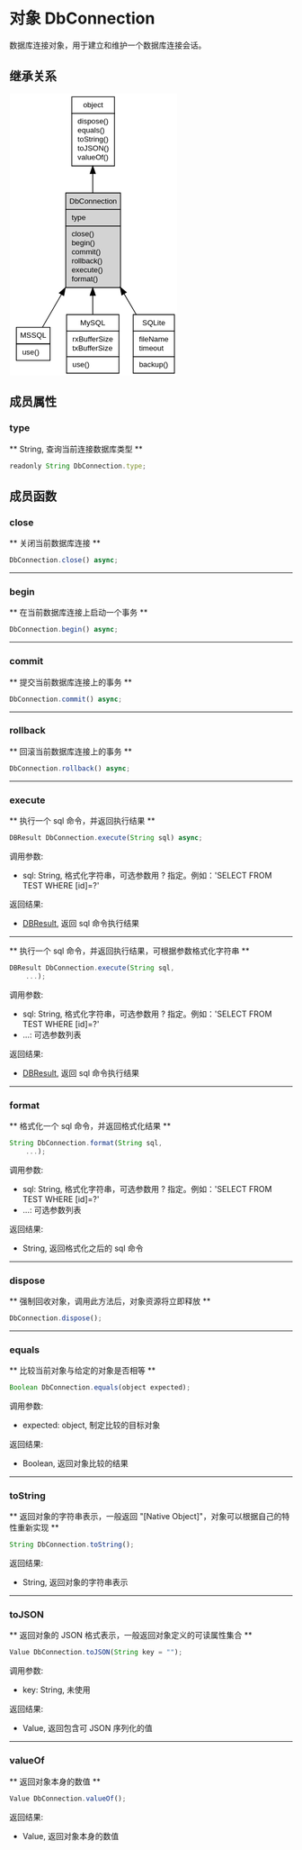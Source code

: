 # 对象 DbConnection
数据库连接对象，用于建立和维护一个数据库连接会话。

## 继承关系
<div class="inherits"><svg width="224pt" height="376pt" viewBox="0.00 0.00 223.50 376.00" xmlns="http://www.w3.org/2000/svg" xmlns:xlink="http://www.w3.org/1999/xlink">
<g id="graph0" class="graph" transform="scale(1 1) rotate(0) translate(4 372)">
<title>%0</title>
<polygon fill="#ffffff" stroke="transparent" points="-4,4 -4,-372 219.5,-372 219.5,4 -4,4"/>
<!-- object -->
<g id="node1" class="node">
<title>object</title>
<g id="a_node1"><a xlink:href="object.md" xlink:title="object">
<polygon fill="#ffffff" stroke="transparent" points="78.5,-276 78.5,-368 135.5,-368 135.5,-276 78.5,-276"/>
<polygon fill="none" stroke="#000000" points="79,-346 79,-368 136,-368 136,-346 79,-346"/>
<text text-anchor="start" x="94.1625" y="-354" font-family="Helvetica,sans-Serif" font-size="10.00" fill="#000000">object</text>
<polygon fill="none" stroke="#000000" points="79,-276 79,-346 136,-346 136,-276 79,-276"/>
<text text-anchor="start" x="84" y="-332" font-family="Helvetica,sans-Serif" font-size="10.00" fill="#000000"> dispose()</text>
<text text-anchor="start" x="84" y="-320" font-family="Helvetica,sans-Serif" font-size="10.00" fill="#000000"> equals()</text>
<text text-anchor="start" x="84" y="-308" font-family="Helvetica,sans-Serif" font-size="10.00" fill="#000000"> toString()</text>
<text text-anchor="start" x="84" y="-296" font-family="Helvetica,sans-Serif" font-size="10.00" fill="#000000"> toJSON()</text>
<text text-anchor="start" x="84" y="-284" font-family="Helvetica,sans-Serif" font-size="10.00" fill="#000000"> valueOf()</text>
</a>
</g>
</g>
<!-- DbConnection -->
<g id="node2" class="node">
<title>DbConnection</title>
<g id="a_node2"><a xlink:title="DbConnection">
<polygon fill="#d3d3d3" stroke="transparent" points="70.5,-114 70.5,-240 143.5,-240 143.5,-114 70.5,-114"/>
<polygon fill="none" stroke="#000000" points="71,-218 71,-240 144,-240 144,-218 71,-218"/>
<text text-anchor="start" x="75.8255" y="-226" font-family="Helvetica,sans-Serif" font-size="10.00" fill="#000000">DbConnection</text>
<polygon fill="none" stroke="#000000" points="71,-196 71,-218 144,-218 144,-196 71,-196"/>
<text text-anchor="start" x="76" y="-204" font-family="Helvetica,sans-Serif" font-size="10.00" fill="#000000"> type</text>
<polygon fill="none" stroke="#000000" points="71,-114 71,-196 144,-196 144,-114 71,-114"/>
<text text-anchor="start" x="76" y="-182" font-family="Helvetica,sans-Serif" font-size="10.00" fill="#000000"> close()</text>
<text text-anchor="start" x="76" y="-170" font-family="Helvetica,sans-Serif" font-size="10.00" fill="#000000"> begin()</text>
<text text-anchor="start" x="76" y="-158" font-family="Helvetica,sans-Serif" font-size="10.00" fill="#000000"> commit()</text>
<text text-anchor="start" x="76" y="-146" font-family="Helvetica,sans-Serif" font-size="10.00" fill="#000000"> rollback()</text>
<text text-anchor="start" x="76" y="-134" font-family="Helvetica,sans-Serif" font-size="10.00" fill="#000000"> execute()</text>
<text text-anchor="start" x="76" y="-122" font-family="Helvetica,sans-Serif" font-size="10.00" fill="#000000"> format()</text>
</a>
</g>
</g>
<!-- object&#45;&gt;DbConnection -->
<g id="edge1" class="edge">
<title>object-&gt;DbConnection</title>
<path fill="none" stroke="#000000" d="M107,-265.6596C107,-257.2593 107,-248.554 107,-240.0266"/>
<polygon fill="#000000" stroke="#000000" points="103.5001,-265.7224 107,-275.7224 110.5001,-265.7225 103.5001,-265.7224"/>
</g>
<!-- MSSQL -->
<g id="node3" class="node">
<title>MSSQL</title>
<g id="a_node3"><a xlink:href="MSSQL.md" xlink:title="MSSQL">
<polygon fill="#ffffff" stroke="transparent" points="4.5,-17 4.5,-61 49.5,-61 49.5,-17 4.5,-17"/>
<polygon fill="none" stroke="#000000" points="5,-39 5,-61 50,-61 50,-39 5,-39"/>
<text text-anchor="start" x="9.9975" y="-47" font-family="Helvetica,sans-Serif" font-size="10.00" fill="#000000">MSSQL</text>
<polygon fill="none" stroke="#000000" points="5,-17 5,-39 50,-39 50,-17 5,-17"/>
<text text-anchor="start" x="10" y="-25" font-family="Helvetica,sans-Serif" font-size="10.00" fill="#000000"> use()</text>
</a>
</g>
</g>
<!-- DbConnection&#45;&gt;MSSQL -->
<g id="edge2" class="edge">
<title>DbConnection-&gt;MSSQL</title>
<path fill="none" stroke="#000000" d="M65.1449,-104.7999C55.9072,-88.8649 46.8017,-73.1579 39.8049,-61.0884"/>
<polygon fill="#000000" stroke="#000000" points="62.2346,-106.7585 70.278,-113.6545 68.2906,-103.2477 62.2346,-106.7585"/>
</g>
<!-- MySQL -->
<g id="node4" class="node">
<title>MySQL</title>
<g id="a_node4"><a xlink:href="MySQL.md" xlink:title="MySQL">
<polygon fill="#ffffff" stroke="transparent" points="72,0 72,-78 142,-78 142,0 72,0"/>
<polygon fill="none" stroke="#000000" points="72,-56 72,-78 142,-78 142,-56 72,-56"/>
<text text-anchor="start" x="90.332" y="-64" font-family="Helvetica,sans-Serif" font-size="10.00" fill="#000000">MySQL</text>
<polygon fill="none" stroke="#000000" points="72,-22 72,-56 142,-56 142,-22 72,-22"/>
<text text-anchor="start" x="77" y="-42" font-family="Helvetica,sans-Serif" font-size="10.00" fill="#000000"> rxBufferSize</text>
<text text-anchor="start" x="77" y="-30" font-family="Helvetica,sans-Serif" font-size="10.00" fill="#000000"> txBufferSize</text>
<polygon fill="none" stroke="#000000" points="72,0 72,-22 142,-22 142,0 72,0"/>
<text text-anchor="start" x="77" y="-8" font-family="Helvetica,sans-Serif" font-size="10.00" fill="#000000"> use()</text>
</a>
</g>
</g>
<!-- DbConnection&#45;&gt;MySQL -->
<g id="edge3" class="edge">
<title>DbConnection-&gt;MySQL</title>
<path fill="none" stroke="#000000" d="M107,-103.4693C107,-94.8023 107,-86.2311 107,-78.3058"/>
<polygon fill="#000000" stroke="#000000" points="103.5001,-103.6545 107,-113.6545 110.5001,-103.6545 103.5001,-103.6545"/>
</g>
<!-- SQLite -->
<g id="node5" class="node">
<title>SQLite</title>
<g id="a_node5"><a xlink:href="SQLite.md" xlink:title="SQLite">
<polygon fill="#ffffff" stroke="transparent" points="160.5,0 160.5,-78 215.5,-78 215.5,0 160.5,0"/>
<polygon fill="none" stroke="#000000" points="161,-56 161,-78 216,-78 216,-56 161,-56"/>
<text text-anchor="start" x="173.218" y="-64" font-family="Helvetica,sans-Serif" font-size="10.00" fill="#000000">SQLite</text>
<polygon fill="none" stroke="#000000" points="161,-22 161,-56 216,-56 216,-22 161,-22"/>
<text text-anchor="start" x="166" y="-42" font-family="Helvetica,sans-Serif" font-size="10.00" fill="#000000"> fileName</text>
<text text-anchor="start" x="166" y="-30" font-family="Helvetica,sans-Serif" font-size="10.00" fill="#000000"> timeout</text>
<polygon fill="none" stroke="#000000" points="161,0 161,-22 216,-22 216,0 161,0"/>
<text text-anchor="start" x="166" y="-8" font-family="Helvetica,sans-Serif" font-size="10.00" fill="#000000"> backup()</text>
</a>
</g>
</g>
<!-- DbConnection&#45;&gt;SQLite -->
<g id="edge4" class="edge">
<title>DbConnection-&gt;SQLite</title>
<path fill="none" stroke="#000000" d="M148.8441,-105.71C154.4396,-96.177 160.0008,-86.7023 165.0999,-78.0149"/>
<polygon fill="#000000" stroke="#000000" points="145.7517,-104.0644 143.7081,-114.4603 151.7886,-107.6079 145.7517,-104.0644"/>
</g>
</g>
</svg></div>

## 成员属性
        
### type
** String, 查询当前连接数据库类型 **

```JavaScript
readonly String DbConnection.type;
```

## 成员函数
        
### close
** 关闭当前数据库连接 **

```JavaScript
DbConnection.close() async;
```

--------------------------
### begin
** 在当前数据库连接上启动一个事务 **

```JavaScript
DbConnection.begin() async;
```

--------------------------
### commit
** 提交当前数据库连接上的事务 **

```JavaScript
DbConnection.commit() async;
```

--------------------------
### rollback
** 回滚当前数据库连接上的事务 **

```JavaScript
DbConnection.rollback() async;
```

--------------------------
### execute
** 执行一个 sql 命令，并返回执行结果 **

```JavaScript
DBResult DbConnection.execute(String sql) async;
```

调用参数:
* sql: String, 格式化字符串，可选参数用 ? 指定。例如：'SELECT FROM TEST WHERE [id]=?'

返回结果:
* [DBResult](DBResult.md), 返回 sql 命令执行结果

--------------------------
** 执行一个 sql 命令，并返回执行结果，可根据参数格式化字符串 **

```JavaScript
DBResult DbConnection.execute(String sql,
    ...);
```

调用参数:
* sql: String, 格式化字符串，可选参数用 ? 指定。例如：'SELECT FROM TEST WHERE [id]=?'
* ...: 可选参数列表

返回结果:
* [DBResult](DBResult.md), 返回 sql 命令执行结果

--------------------------
### format
** 格式化一个 sql 命令，并返回格式化结果 **

```JavaScript
String DbConnection.format(String sql,
    ...);
```

调用参数:
* sql: String, 格式化字符串，可选参数用 ? 指定。例如：'SELECT FROM TEST WHERE [id]=?'
* ...: 可选参数列表

返回结果:
* String, 返回格式化之后的 sql 命令

--------------------------
### dispose
** 强制回收对象，调用此方法后，对象资源将立即释放 **

```JavaScript
DbConnection.dispose();
```

--------------------------
### equals
** 比较当前对象与给定的对象是否相等 **

```JavaScript
Boolean DbConnection.equals(object expected);
```

调用参数:
* expected: object, 制定比较的目标对象

返回结果:
* Boolean, 返回对象比较的结果

--------------------------
### toString
** 返回对象的字符串表示，一般返回 "[Native Object]"，对象可以根据自己的特性重新实现 **

```JavaScript
String DbConnection.toString();
```

返回结果:
* String, 返回对象的字符串表示

--------------------------
### toJSON
** 返回对象的 JSON 格式表示，一般返回对象定义的可读属性集合 **

```JavaScript
Value DbConnection.toJSON(String key = "");
```

调用参数:
* key: String, 未使用

返回结果:
* Value, 返回包含可 JSON 序列化的值

--------------------------
### valueOf
** 返回对象本身的数值 **

```JavaScript
Value DbConnection.valueOf();
```

返回结果:
* Value, 返回对象本身的数值

